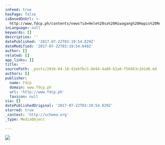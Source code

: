 ```yaml
---
inFeed: true
hasPage: false
isBasedOnUrl: >-
  http://www.fdcp.ph/contents/news?id=Hele%20sa%20Hiwagang%20Hapis%20Returns%20to%20the%20Cinematheques%20this%20April
inLanguage: null
keywords: []
description: ''
datePublished: '2017-07-22T03:19:54.829Z'
dateModified: '2017-07-22T03:19:54.640Z'
author: []
related: []
app_links: []
title: ''
sourcePath: _posts/2016-04-10-d1ebfbc5-8e94-4a80-b1a0-f564b3c2d1d0.md
authors: []
publisher:
  name: Fdcp
  domain: www.fdcp.ph
  url: 'http://www.fdcp.ph'
  favicon: null
via: {}
datePublishedOriginal: '2017-07-22T03:19:54.829Z'
starred: true
_context: 'http://schema.org'
_type: MediaObject

---
```

<article style=""><img src="https://fbcdn-sphotos-d-a.akamaihd.net/hphotos-ak-xfp1/t31.0-8/12909534_752146151593284_8894993751034255324_o.jpg" /></article>
